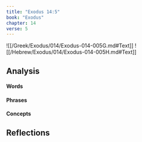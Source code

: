 ```yaml
---
title: "Exodus 14:5"
book: "Exodus"
chapter: 14
verse: 5
---
```

![[/Greek/Exodus/014/Exodus-014-005G.md#Text]]
![[/Hebrew/Exodus/014/Exodus-014-005H.md#Text]]

## Analysis

#### Words

#### Phrases

#### Concepts

## Reflections
